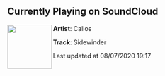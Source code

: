 ## Currently Playing on SoundCloud

[<img align="left" width="100" src="https://i1.sndcdn.com/artworks-1SZJpPxlBt14sUf7-y5zZLg-t50x50.jpg">](https://soundcloud.com/caliosmusic/sidewinder)

**Artist**: Calios 

**Track**: Sidewinder

Last updated at 08/07/2020 19:17
